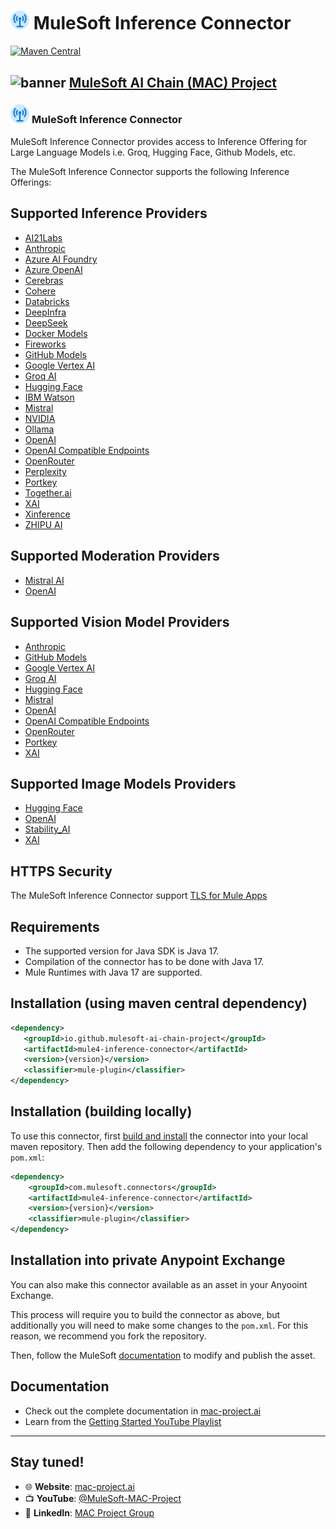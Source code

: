 # <img src="icon/icon.svg" width="6%" alt="banner"> MuleSoft Inference Connector
[![Maven Central](https://img.shields.io/maven-central/v/io.github.mulesoft-ai-chain-project/mule4-inference-connector)](https://central.sonatype.com/artifact/io.github.mulesoft-ai-chain-project/mule4-inference-connector/overview)

## <img src="https://raw.githubusercontent.com/MuleSoft-AI-Chain-Project/.github/main/profile/assets/mulechain-project-logo.png" width="6%" alt="banner">   [MuleSoft AI Chain (MAC) Project](https://mac-project.ai/docs/)

### <img src="icon/icon.svg" width="6%" alt="banner"> MuleSoft Inference Connector

MuleSoft Inference Connector provides access to Inference Offering for Large Language Models i.e. Groq, Hugging Face, Github Models, etc.

The MuleSoft Inference Connector supports the following Inference Offerings:

## Supported Inference Providers
- [AI21Labs](https://studio.ai21.com/)
- [Anthropic](https://www.anthropic.com/)
- [Azure AI Foundry](https://learn.microsoft.com/en-us/azure/ai-foundry/)
- [Azure OpenAI](https://learn.microsoft.com/en-us/azure/ai-services/openai/)
- [Cerebras](https://cerebras.ai/inference)
- [Cohere](https://cohere.com/)
- [Databricks](https://docs.databricks.com/aws/en/machine-learning/model-serving/score-foundation-models?language=REST%C2%A0API)
- [DeepInfra](https://deepinfra.com/)
- [DeepSeek](https://api-docs.deepseek.com/)
- [Docker Models](https://docs.docker.com/desktop/features/model-runner/)
- [Fireworks](https://fireworks.ai/)
- [GitHub Models](https://docs.github.com/en/github-models)
- [Google Vertex AI](https://cloud.google.com/vertex-ai?hl=en)
- [Groq AI](https://console.groq.com/)
- [Hugging Face](https://huggingface.co/)
- [IBM Watson](https://www.ibm.com/products/watsonx-ai)
- [Mistral](https://www.mistral.ai/)
- [NVIDIA](https://www.nvidia.com/en-sg/ai)
- [Ollama](https://ollama.com/)
- [OpenAI](https://openai.com/)
- [OpenAI Compatible Endpoints](https://platform.openai.com/docs/api-reference/introduction)
- [OpenRouter](https://openrouter.ai/)
- [Perplexity](https://www.perplexity.ai/)
- [Portkey](https://portkey.ai/)
- [Together.ai](https://www.together.ai/)
- [XAI](https://x.ai/)
- [Xinference](https://inference.readthedocs.io/)
- [ZHIPU AI](https://open.bigmodel.cn/dev/api/normal-model/glm-4)

## Supported Moderation Providers
- [Mistral AI](https://docs.mistral.ai/capabilities/guardrailing/)
- [OpenAI](https://openai.com/)

## Supported Vision Model Providers
- [Anthropic](https://www.anthropic.com/)
- [GitHub Models](https://docs.github.com/en/github-models)
- [Google Vertex AI](https://cloud.google.com/vertex-ai?hl=en)
- [Groq AI](https://console.groq.com/)
- [Hugging Face](https://huggingface.co/)
- [Mistral](https://docs.mistral.ai/capabilities/vision/)
- [OpenAI](https://platform.openai.com/docs/guides/images?api-mode=chat)
- [OpenAI Compatible Endpoints](https://platform.openai.com/docs/api-reference/introduction)
- [OpenRouter](https://openrouter.ai/)
- [Portkey](https://portkey.ai/)
- [XAI](https://x.ai/)

## Supported Image Models Providers
- [Hugging Face](https://huggingface.co/)
- [OpenAI](https://platform.openai.com/docs/guides/images?api-mode=chat)
- [Stability_AI](https://platform.stability.ai/docs/api-reference#tag/Generate/paths/~1v2beta~1stable-image~1generate~1sd3/post)
- [XAI](https://docs.x.ai/docs/guides/image-generations#image-generations)

## HTTPS Security
The MuleSoft Inference Connector support [TLS for Mule Apps](https://docs.mulesoft.com/mule-runtime/latest/tls-configuration)

## Requirements
- The supported version for Java SDK is Java 17.
- Compilation of the connector has to be done with Java 17.
- Mule Runtimes with Java 17 are supported.

## Installation (using maven central dependency)

```xml
<dependency>
   <groupId>io.github.mulesoft-ai-chain-project</groupId>
   <artifactId>mule4-inference-connector</artifactId>
   <version>{version}</version>
   <classifier>mule-plugin</classifier>
</dependency>
```

## Installation (building locally)

To use this connector, first [build and install](https://mac-project.ai/docs/mac-inference/getting-started) the connector into your local maven repository.
Then add the following dependency to your application's `pom.xml`:

```xml
<dependency>
    <groupId>com.mulesoft.connectors</groupId>
    <artifactId>mule4-inference-connector</artifactId>
    <version>{version}</version>
    <classifier>mule-plugin</classifier>
</dependency>
```

## Installation into private Anypoint Exchange

You can also make this connector available as an asset in your Anyooint Exchange.

This process will require you to build the connector as above, but additionally you will need
to make some changes to the `pom.xml`.  For this reason, we recommend you fork the repository.

Then, follow the MuleSoft [documentation](https://docs.mulesoft.com/exchange/to-publish-assets-maven) to modify and publish the asset.

## Documentation 
- Check out the complete documentation in [mac-project.ai](https://mac-project.ai/docs/mulechain-vectors)
- Learn from the [Getting Started YouTube Playlist](https://www.youtube.com/playlist?list=PLnuJGpEBF6ZAV1JfID1SRKN6OmGORvgv6)

----

## Stay tuned!

- 🌐 **Website**: [mac-project.ai](https://mac-project.ai)
- 📺 **YouTube**: [@MuleSoft-MAC-Project](https://www.youtube.com/@MuleSoft-MAC-Project)
- 💼 **LinkedIn**: [MAC Project Group](https://lnkd.in/gW3eZrbF)

